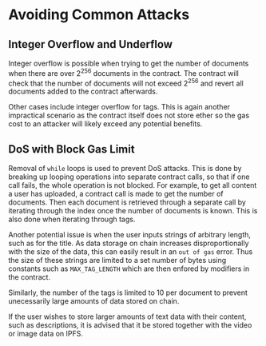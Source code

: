 # Avoiding Common Attacks

## Integer Overflow and Underflow

Integer overflow is possible when trying to get the number of documents when there are over 2<sup>256</sup> documents in the contract. The contract will check that the number of documents will not exceed 2<sup>256</sup> and revert all documents added to the contract afterwards.

Other cases include integer overflow for tags. This is again another impractical scenario as the contract itself does not store ether so the gas cost to an attacker will likely exceed any potential benefits.

## DoS with Block Gas Limit

Removal of `while` loops is used to prevent DoS attacks. This is done by breaking up looping operations into separate contract calls, so that if one call fails, the whole operation is not blocked. For example, to get all content a user has uploaded, a contract call is made to get the number of documents. Then each document is retrieved through a separate call by iterating through the index once the number of documents is known. This is also done when iterating through tags.

Another potential issue is when the user inputs strings of arbitrary length, such as for the title. As data storage on chain increases disproportionally with the size of the data, this can easily result in an `out of gas` error. Thus the size of these strings are limited to a set number of bytes using constants such as `MAX_TAG_LENGTH` which are then enfored by modifiers in the contract.

Similarly, the number of the tags is limited to 10 per document to prevent unecessarily large amounts of data stored on chain.

If the user wishes to store larger amounts of text data with their content, such as descriptions, it is advised that it be stored together with the video or image data on IPFS.